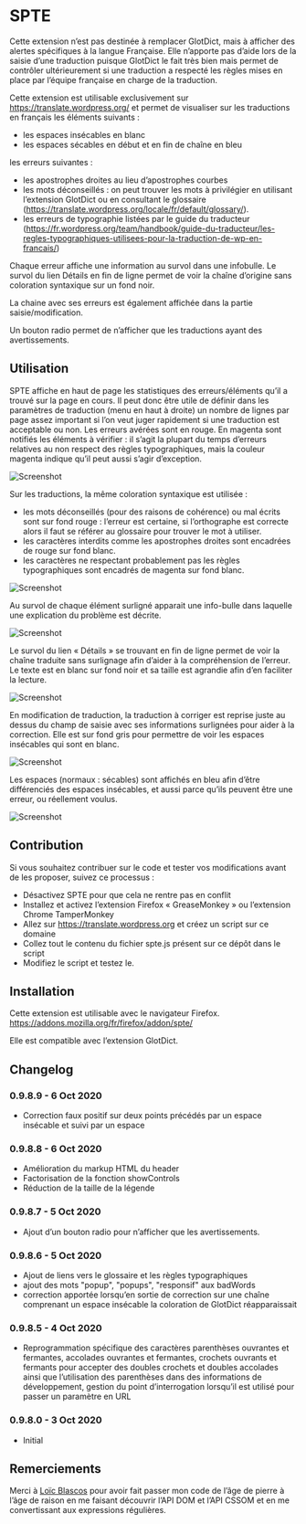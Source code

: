 # SPTE

Cette extension n’est pas destinée à remplacer GlotDict, mais à afficher des alertes spécifiques à la langue Française.
Elle n’apporte pas d’aide lors de la saisie d’une traduction puisque GlotDict le fait très bien mais permet de contrôler ultérieurement si une traduction a respecté les règles mises en place par l’équipe française en charge de la traduction.

Cette extension est utilisable exclusivement sur https://translate.wordpress.org/ et permet de visualiser sur les traductions en français les éléments suivants :
* les espaces insécables en blanc
* les espaces sécables en début et en fin de chaîne en bleu

les erreurs suivantes :
* les apostrophes droites au lieu d’apostrophes courbes
* les mots déconseillés : on peut trouver les mots à privilégier en utilisant l’extension GlotDict ou en consultant le glossaire (https://translate.wordpress.org/locale/fr/default/glossary/).
* les erreurs de typographie listées par le guide du traducteur (https://fr.wordpress.org/team/handbook/guide-du-traducteur/les-regles-typographiques-utilisees-pour-la-traduction-de-wp-en-francais/)

Chaque erreur affiche une information au survol dans une infobulle.
Le survol du lien Détails en fin de ligne permet de voir la chaîne d’origine sans coloration syntaxique sur un fond noir.

La chaine avec ses erreurs est également affichée dans la partie saisie/modification.

Un bouton radio permet de n’afficher que les traductions ayant des avertissements.

## Utilisation

SPTE affiche en haut de page les statistiques des erreurs/éléments qu’il a trouvé sur la page en cours.
Il peut donc être utile de définir dans les paramètres de traduction (menu en haut à droite) un nombre de lignes par page assez important si l’on veut juger rapidement si une traduction est acceptable ou non.
Les erreurs avérées sont en rouge. En magenta sont notifiés les éléments à vérifier : il s’agit la plupart du temps d’erreurs relatives au non respect des règles typographiques, mais la couleur magenta indique qu’il peut aussi s’agir d’exception.

![Screenshot](https://github.com/webaxones/spte/blob/master/assets/screenshots/screenshot-1.png "Statistiques")

Sur les traductions, la même coloration syntaxique est utilisée :
* les mots déconseillés (pour des raisons de cohérence) ou mal écrits sont sur fond rouge : l’erreur est certaine, si l’orthographe est correcte alors il faut se référer au glossaire pour trouver le mot à utiliser.
* les caractères interdits comme les apostrophes droites sont encadrées de rouge sur fond blanc.
* les caractères ne respectant probablement pas les règles typographiques sont encadrés de magenta sur fond blanc.

![Screenshot](https://github.com/webaxones/spte/blob/master/assets/screenshots/screenshot-2.png "Coloration syntaxique")

Au survol de chaque élément surligné apparait une info-bulle dans laquelle une explication du problème est décrite.

![Screenshot](https://github.com/webaxones/spte/blob/master/assets/screenshots/screenshot-3.png "Info-bulle au survol")

Le survol du lien « Détails » se trouvant en fin de ligne permet de voir la chaîne traduite sans surlignage afin d’aider à la compréhension de l’erreur.
Le texte est en blanc sur fond noir et sa taille est agrandie afin d’en faciliter la lecture.

![Screenshot](https://github.com/webaxones/spte/blob/master/assets/screenshots/screenshot-4.png "Info-bulle sans surlignage")

En modification de traduction, la traduction à corriger est reprise juste au dessus du champ de saisie avec ses informations surlignées pour aider à la correction.
Elle est sur fond gris pour permettre de voir les espaces insécables qui sont en blanc.

![Screenshot](https://github.com/webaxones/spte/blob/master/assets/screenshots/screenshot-5.png "Correction de la traduction")

Les espaces (normaux : sécables) sont affichés en bleu afin d’être différenciés des espaces insécables, et aussi parce qu’ils peuvent être une erreur, ou réellement voulus.

![Screenshot](https://github.com/webaxones/spte/blob/master/assets/screenshots/screenshot-6.png "Espaces sécables en début ou fin de ligne")

## Contribution

Si vous souhaitez contribuer sur le code et tester vos modifications avant de les proposer, suivez ce processus :
* Désactivez SPTE pour que cela ne rentre pas en conflit
* Installez et activez l’extension Firefox « GreaseMonkey » ou l’extension Chrome TamperMonkey
* Allez sur https://translate.wordpress.org et créez un script sur ce domaine
* Collez tout le contenu du fichier spte.js présent sur ce dépôt dans le script
* Modifiez le script et testez le.

## Installation

Cette extension est utilisable avec le navigateur Firefox.
https://addons.mozilla.org/fr/firefox/addon/spte/

Elle est compatible avec l’extension GlotDict.

## Changelog

### 0.9.8.9 - 6 Oct 2020
* Correction faux positif sur deux points précédés par un espace insécable et suivi par un espace

### 0.9.8.8 - 6 Oct 2020
*  Amélioration du markup HTML du header
*  Factorisation de la fonction showControls
*  Réduction de la taille de la légende

### 0.9.8.7 - 5 Oct 2020
*  Ajout d’un bouton radio pour n’afficher que les avertissements.

### 0.9.8.6 - 5 Oct 2020
*  Ajout de liens vers le glossaire et les règles typographiques
*  ajout des mots "popup", "popups", "responsif" aux badWords
*  correction apportée lorsqu’en sortie de correction sur une chaîne comprenant un espace insécable la coloration de GlotDict réapparaissait

### 0.9.8.5 - 4 Oct 2020
*  Reprogrammation spécifique des caractères parenthèses ouvrantes et fermantes, accolades ouvrantes et fermantes, crochets ouvrants et fermants pour accepter des doubles crochets et doubles accolades ainsi que l’utilisation des parenthèses dans des informations de développement, gestion du point d’interrogation lorsqu’il est utilisé pour passer un paramètre en URL

### 0.9.8.0 - 3 Oct 2020
* Initial

## Remerciements
Merci à <a href="https://wpgridbuilder.com/">Loïc Blascos</a> pour avoir fait passer mon code de l’âge de pierre à l’âge de raison en me faisant découvrir l’API DOM et l’API CSSOM et en me convertissant aux expressions régulières.